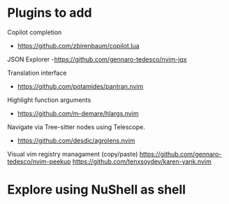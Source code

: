 # Plugins to add

Copilot completion
- https://github.com/zbirenbaum/copilot.lua

JSON Explorer
-https://github.com/gennaro-tedesco/nvim-jqx

Translation interface
- https://github.com/potamides/pantran.nvim

Highlight function arguments
- https://github.com/m-demare/hlargs.nvim

Navigate via Tree-sitter nodes using Telescope.
- https://github.com/desdic/agrolens.nvim

Visual vim registry managament (copy/paste)
https://github.com/gennaro-tedesco/nvim-peekup
https://github.com/tenxsoydev/karen-yank.nvim





# Explore using NuShell as shell
